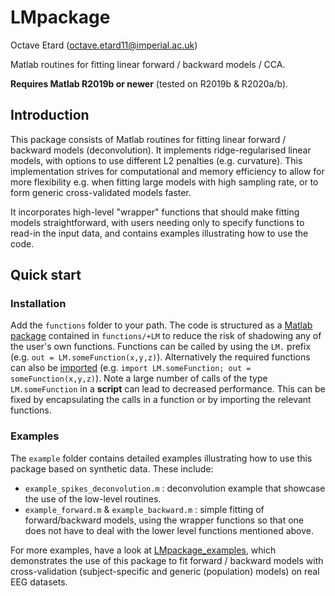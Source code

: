 # LMpackage
Octave Etard (octave.etard11@imperial.ac.uk)

Matlab routines for fitting linear forward / backward models / CCA.

**Requires Matlab R2019b or newer** (tested on R2019b & R2020a/b).


## Introduction
This package consists of Matlab routines for fitting linear forward / backward models (deconvolution). It implements ridge-regularised linear models, with options to use different L2 penalties (e.g. curvature). This implementation strives for computational and memory efficiency to allow for more flexibility e.g. when fitting large models with high sampling rate, or to form generic cross-validated models faster.

It incorporates high-level "wrapper" functions that should make fitting models straightforward, with users needing only to specify functions to read-in the input data, and contains examples illustrating how to use the code.


## Quick start

### Installation
Add the `functions` folder to your path. The code is structured as a [Matlab package](https://uk.mathworks.com/help/matlab/matlab_oop/scoping-classes-with-packages.html) contained in `functions/+LM` to reduce the risk of shadowing any of the user's own functions. Functions can be called by using the `LM.` prefix (e.g. `out = LM.someFunction(x,y,z)`). Alternatively the required functions can also be [imported](https://uk.mathworks.com/help/matlab/matlab_oop/importing-classes.html) (e.g. `import LM.someFunction; out = someFunction(x,y,z)`).
Note a large number of calls of the type `LM.someFunction` in a **script** can lead to decreased performance. This can be fixed by encapsulating the calls in a function or by importing the relevant functions.

### Examples
The `example` folder contains detailed examples illustrating how to use this package based on synthetic data. These include:

  - `example_spikes_deconvolution.m` : deconvolution example that showcase the use of the low-level routines.
  - `example_forward.m` & `example_backward.m` : simple fitting of forward/backward models, using the wrapper functions so that one does not have to deal with the lower level functions mentioned above.

For more examples, have a look at [LMpackage_examples](https://github.com/octaveEtard/LMpackage_examples), which demonstrates the use of this package to fit forward / backward models with cross-validation (subject-specific and generic (population) models) on real EEG datasets.
